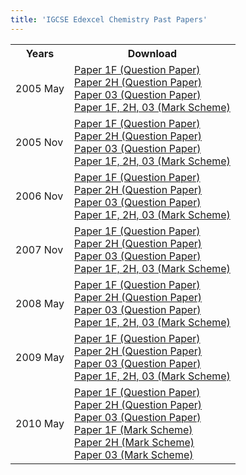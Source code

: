 ```yaml
---
title: 'IGCSE Edexcel Chemistry Past Papers'
---
```


<table class="table table-pastpapers">
  <tbody>
  <tr>
    <th>Years</th>
    <th>Download</th>
  </tr>
  <tr>
    <td>2005 May</td>
    <td>
          <a href="https://www.dropbox.com/s/hgi8pduzt0sxecl/4335-1F.pdf?dl=1">Paper 1F (Question Paper)</a><br/>
          <a href="https://www.dropbox.com/s/3vypwvhjcsapfpz/4335-2H.pdf?dl=1">Paper 2H (Question Paper)</a><br/>
          <a href="https://www.dropbox.com/s/9toc4np5h88ovvj/4335-03.pdf?dl=1">Paper 03 (Question Paper)</a><br/>
          <a href="https://www.dropbox.com/s/7rbndqu094yhqtx/IGCSE%20Chemistry%204335.pdf?dl=1">Paper 1F, 2H, 03 (Mark Scheme)</a>
    </td>
  </tr>
  <tr>
    <td>2005 Nov</td>
    <td>
          <a href="https://www.dropbox.com/s/1vvtmnfc1pproip/4335-1F.pdf?dl=1">Paper 1F (Question Paper)</a><br/>
          <a href="https://www.dropbox.com/s/6h3lb4t22ljhr9f/4335-2H.pdf?dl=1">Paper 2H (Question Paper)</a><br/>
          <a href="https://www.dropbox.com/s/092oiag1crqcati/4335-03.pdf?dl=1">Paper 03 (Question Paper)</a><br/>
          <a href="https://www.dropbox.com/s/f21fhrjnh8adr9i/IGCSE%20Chemistry%204335%20Mark%20Scheme%20Nov%2005%20FINAL.pdf?dl=1">Paper 1F, 2H, 03 (Mark Scheme)</a>
    </td>
  </tr>
  <tr>
    <td>2006 Nov</td>
    <td>
          <a href="https://www.dropbox.com/s/n4djrx42q376tj8/4335-1F.pdf?dl=1">Paper 1F (Question Paper)</a><br/>
          <a href="https://www.dropbox.com/s/6e8ppvu3fjl721t/4335-2H.pdf?dl=1">Paper 2H (Question Paper)</a><br/>
          <a href="https://www.dropbox.com/s/5j7220saiud7yht/4335-03.pdf?dl=1">Paper 03 (Question Paper)</a><br/>
          <a href="https://www.dropbox.com/s/6ryu0huep5v3nce/4335_IGCSE_Chemistry_msc_20070104.pdf?dl=1">Paper 1F, 2H, 03 (Mark Scheme)</a>
    </td>
  </tr>
  <tr>
    <td>2007 Nov</td>
    <td>
          <a href="https://www.dropbox.com/s/5wu7ude376gvori/4335-1F.pdf?dl=1">Paper 1F (Question Paper)</a><br/>
          <a href="https://www.dropbox.com/s/o7s8kec6bnvyvcg/4335-2H.pdf?dl=1">Paper 2H (Question Paper)</a><br/>
          <a href="https://www.dropbox.com/s/60629f2ccq40vyf/4335-03.pdf?dl=1">Paper 03 (Question Paper)</a><br/>
          <a href="https://www.dropbox.com/s/65adtbtt5lxztd5/4335_IGCSE_Chemistry_msc_20080110.pdf?dl=1">Paper 1F, 2H, 03 (Mark Scheme)</a>
    </td>
  </tr>
  <tr>
    <td>2008 May</td>
    <td>
          <a href="https://www.dropbox.com/s/mrwiji3yzwet5c0/4335-1F.pdf?dl=1">Paper 1F (Question Paper)</a><br/>
          <a href="https://www.dropbox.com/s/e30008lnhvvcibd/4335-2H.pdf?dl=1">Paper 2H (Question Paper)</a><br/>
          <a href="https://www.dropbox.com/s/k5ab3xqo8dk0c6o/4335-03.pdf?dl=1">Paper 03 (Question Paper)</a><br/>
          <a href="https://www.dropbox.com/s/usjmsges1ongsd7/4335_IGCSE_Chemistry_msc_20080807_UG020251.pdf?dl=1">Paper 1F, 2H, 03 (Mark Scheme)</a>
    </td>
  </tr>
  <tr>
    <td>2009 May</td>
    <td>
          <a href="https://www.dropbox.com/s/e4pfc64d1k92xnz/4335-1F%20Chemistry.pdf?dl=1">Paper 1F (Question Paper)</a><br/>
          <a href="https://www.dropbox.com/s/swfo6cji9oxee6e/4335-2H%20Chemistry.pdf?dl=1">Paper 2H (Question Paper)</a><br/>
          <a href="https://www.dropbox.com/s/0t5l1631997kvyf/4335-03%20%26%204437-08%20Chemistry.pdf?dl=1">Paper 03 (Question Paper)</a><br/>
          <a href="https://www.dropbox.com/s/2d8hwfwxuv8kdkz/4335_IGCSE_Chemistry_msc_20090717_UG021456.pdf?dl=1">Paper 1F, 2H, 03 (Mark Scheme)</a>
    </td>
  </tr>
  <tr>
    <td>2010 May</td>
    <td>
          <a href="https://www.dropbox.com/s/rfxjddx2bj7ffls/4335_1F_que_20100609.pdf?dl=1">Paper 1F (Question Paper)</a><br/>
          <a href="https://www.dropbox.com/s/ov7i0cliqh4dhgl/4335_2H_que_20100609.pdf?dl=1">Paper 2H (Question Paper)</a><br/>
          <a href="https://www.dropbox.com/s/ah8oznusrv8dzei/4335_03_que_20100528.pdf?dl=1">Paper 03 (Question Paper)</a><br/>
          <a href="https://www.dropbox.com/s/q2ledmqbxfc0d52/4335_1F_msc_20100715.pdf?dl=1">Paper 1F (Mark Scheme)</a><br/>
          <a href="https://www.dropbox.com/s/ufpe2wqnph5fzve/4335_2H_msc_20100715.pdf?dl=1">Paper 2H (Mark Scheme)</a><br/>
          <a href="https://www.dropbox.com/s/p7tgeh2gnmf35nw/4335_03_msc_20100715.pdf?dl=1">Paper 03 (Mark Scheme)</a>
    </td>
  </tr>
</tbody>
</table>
